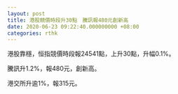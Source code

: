 ```yaml
---
layout: post
title: 港股競價時段升30點　騰訊報480元創新高
date: 2020-06-23 09:22:40.000000000 +08:00
categories: rthk
---
```


港股靠穩，恒指競價時段報24541點，上升30點，升幅0.1%。

騰訊升1.2%，報480元，創新高。

港交所升逾1%，報315元。
